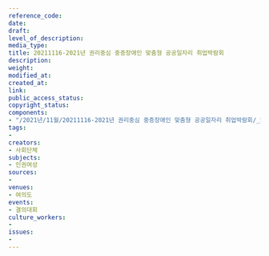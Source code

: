 ```yaml
---
reference_code: 
date: 
draft: 
level_of_description: 
media_type: 
title: 20211116-2021년 권리중심 중증장애인 맞춤형 공공일자리 취업박람회
description: 
weight: 
modified_at: 
created_at: 
link: 
public_access_status: 
copyright_status: 
components:
- "/2021년/11월/20211116-2021년 권리중심 중증장애인 맞춤형 공공일자리 취업박람회/_5D40127.jpg"
tags:
- 
creators:
- 사회단체
subjects:
- 인권여성
sources:
- 
venues:
- 여의도
events:
- 결의대회
culture_workers:
- 
issues:
- 
---
```

